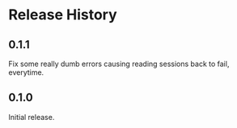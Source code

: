 # Release History

## 0.1.1

Fix some really dumb errors causing reading sessions back to fail, everytime.

## 0.1.0

Initial release.